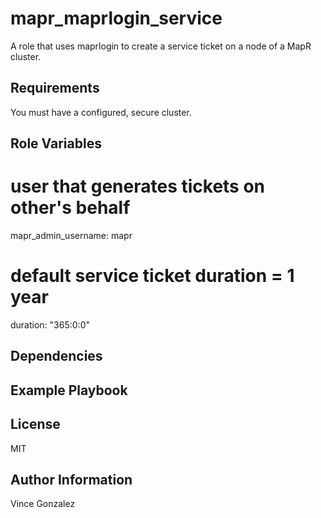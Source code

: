 mapr_maprlogin_service
=========

A role that uses maprlogin to create a service ticket on a node of a MapR cluster.

Requirements
------------

You must have a configured, secure cluster.

Role Variables
--------------

# user that generates tickets on other's behalf
mapr_admin_username: mapr

# default service ticket duration = 1 year
duration: "365:0:0"

Dependencies
------------


Example Playbook
----------------

License
-------

MIT

Author Information
------------------

Vince Gonzalez
